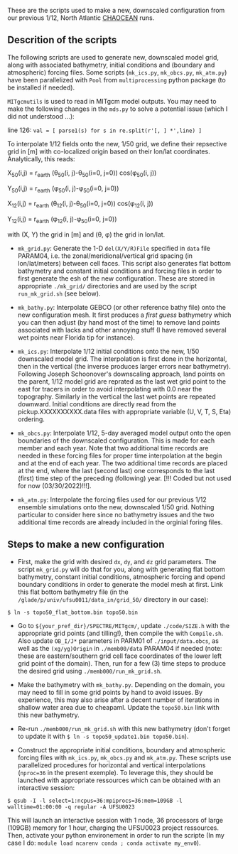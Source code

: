 These are the scripts used to make a new, downscaled configuration from 
our previous 1/12, North Atlantic [CHAOCEAN](https://github.com/quentinjamet/chaocean) runs. 

## Descrition of the scripts

The following scripts are used to generate new, downscaled model grid, along with associated bathymetry, initial conditions and (boundary and atmospheric) forcing files. Some scripts (```mk_ics.py```, ```mk_obcs.py```, ```mk_atm.py```) have been parallelized with ```Pool``` from ```multiprocessing``` python package (to be installed if needed). 

```MITgcmutils``` is used to read in MITgcm model outputs. You may need to make the following changes in the ```mds.py``` to solve a potential issue (which I did not understood ...):

line 126: ```val = [ parse1(s) for s in re.split(r'[, ] *',line) ]```

To interpolate 1/12 fields onto the new, 1/50 grid, we define their repsective grid in [m] with co-localized origin based on their lon/lat coordinates. Analytically, this reads: 

X<sub>50</sub>(i,j) = r<sub>earth</sub> (&theta;<sub>50</sub>(i, j)-&theta;<sub>50</sub>(i=0, j=0)) cos(&phi;<sub>50</sub>(i, j))

Y<sub>50</sub>(i,j) = r<sub>earth</sub> (&phi;<sub>50</sub>(i, j)-&phi;<sub>50</sub>(i=0, j=0))

X<sub>12</sub>(i,j) = r<sub>earth</sub> (&theta;<sub>12</sub>(i, j)-&theta;<sub>50</sub>(i=0, j=0)) cos(&phi;<sub>12</sub>(i, j))

Y<sub>12</sub>(i,j) = r<sub>earth</sub> (&phi;<sub>12</sub>(i, j)-&phi;<sub>50</sub>(i=0, j=0))

with (X, Y) the grid in [m] and (&theta;, &phi;) the grid in lon/lat.

- ```mk_grid.py```: Generate the 1-D ```del(X/Y/R)File``` specified in ```data``` file PARAM04, i.e. the zonal/meridional/vertical grid spacing (in lon/lat/meters) between cell faces. This script also generates flat bottom bathymetry and constant initial conditions and forcing files in order to first generate the esh of the new configuration. These are stored in appropriate ```./mk_grid/``` directories and are used by the script ```run_mk_grid.sh``` (see below).

- ```mk_bathy.py```: Interpolate GEBCO (or other reference bathy file) onto the new configuration mesh. It first produces a *first guess* bathymetry which you can then adjust (by hand most of the time) to remove land points associated with lacks and other annoying stuff (I have removed several wet points near Florida tip for instance). 

- ```mk_ics.py```: Interpolate 1/12 initial conditions onto the new, 1/50 downscaled model grid. The interpolation is first done in the horizontal, then in the vertical (the inverse produces larger errors near bathymetry). Following Joseph Schoonover's downscaling approach, land points on the parent, 1/12 model grid are reprated as the last wet grid point to the east for tracers in order to avoid interpolating with 0.0 near the topography. Similarly in the vertical the last wet points are repeated downward. Initial conditions are directly read from the pickup.XXXXXXXXXX.data files with appropriate variable (U, V, T, S, Eta) ordering. 

- ```mk_obcs.py```: Interpolate 1/12, 5-day averaged model output onto the open boundaries of the downscaled configuration. This is made for each member and each year. Note that two additional time records are needed in these forcing files for proper time interpolation at the begin and at the end of each year. The two additional time records are placed at the end, where the last (second last) one corresponds to the last (first) time step of the preceding (following) year. [!!! Coded but not used for now (03/30/2022)!!!].

- ```mk_atm.py```: Interpolate the forcing files used for our previous 1/12 ensemble simulations onto the new, downscaled 1/50 grid. Nothing particular to consider here since no bathymetry issues and the two additional time records are already included in the orginial foring files.



## Steps to make a new configuration

- First, make the grid with desired ```dx```, ```dy```, and ```dz``` grid parameters. The script ```mk_grid.py``` will do that for you, along with generating flat bottom bathymetry, constant initial conditions, atmospheric forcing and opend boundary conditions in order to generate the model mesh at first. Link this flat bottom bathymetry file (in the ```/glade/p/univ/ufsu0011/data_in/grid_50/``` directory in our case):

```$ ln -s topo50_flat_bottom.bin topo50.bin```

- Go to ```${your_pref_dir}/SPECTRE/MITgcm/```, update ```./code/SIZE.h``` with the appropriate grid points (and tilling!), then compile the with ```Compile.sh```. Also update ```OB_I/J*``` parameters in PARM01 of ```./input/data.obcs```, as well as the ```(xg/yg)Origin``` in ```./memb00/data``` PARAM04 if needed (note: these are eastern/southern grid cell face coordinates of the lower left grid point of the domain). Then, run for a few (3) time steps to produce the desired grid using ```./memb000/run_mk_grid.sh```. 

- Make the bathymetry with ```mk_bathy.py```. Depending on the domain, you may need to fill in some grid points by hand to avoid issues. By experience, this may also arise after a decent number of iterations in shallow water area due to cheapaml. Update the ```topo50.bin``` link with this new bathymetry.

- Re-run ```./memb000/run_mk_grid.sh``` with this new bathymetry (don't forget to update it with ```$ ln -s topo50_update1.bin topo50.bin```).

- Construct the appropriate initial conditions, boundary and atmospheric forcing files with ```mk_ics.py```, ```mk_obcs.py``` and ```mk_atm.py```. These scripts use parallelized procedures for horizontal and vertical interpolations (```nproc=36``` in the present exemple). To leverage this, they should be launched with appropriate ressources which can be obtained with an interactive session:

```$ qsub -I -l select=1:ncpus=36:mpiprocs=36:mem=109GB -l walltime=01:00:00 -q regular -A UFSU0023```

This will launch an interactive session with 1 node, 36 processors of large (109GB) memory for 1 hour, charging the UFSU0023 project ressources. Then, activate your python environement in order to run the scripte (In my case I do: ```module load ncarenv conda ; conda activate my_env0```).
